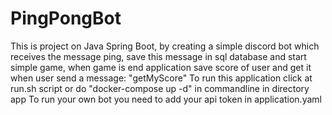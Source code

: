 # PingPongBot
This is project on Java Spring Boot, by creating a simple discord bot which receives the message ping, save this message in sql database and start simple game, when game is end application save score of user and get it when user send a message: "getMyScore"
To run this application click at run.sh script or do "docker-compose up -d" in commandline in directory app
To run your own bot you need to add your api token in application.yaml
